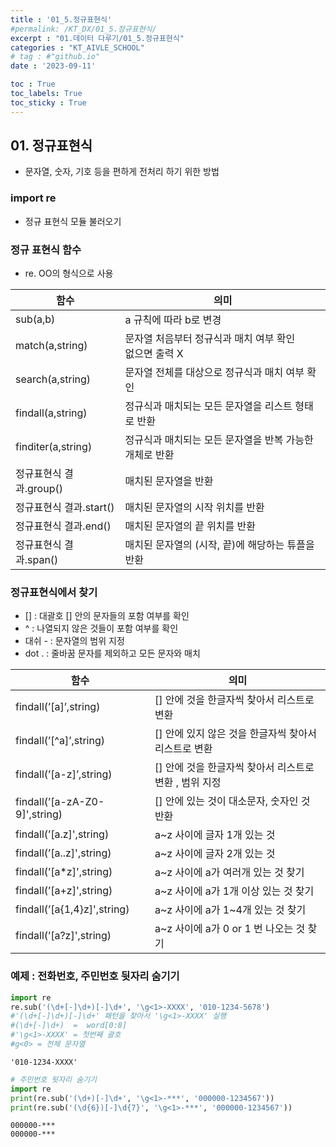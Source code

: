 ```yaml
---
title : '01_5.정규표현식' 
#permalink: /KT_DX/01_5.정규표현식/
excerpt : "01.데이터 다루기/01_5.정규표현식"
categories : "KT_AIVLE_SCHOOL"
# tag : #"github.io"
date : '2023-09-11'

toc : True
toc_labels: True
toc_sticky : True
---
```


## 01. 정규표현식

- 문자열, 숫자, 기호 등을 편하게 전처리 하기 위한 방법

### import re

- 정규 표현식 모듈 불러오기

### 정규 표현식 함수

- re. OO의 형식으로 사용

<p></p>

| 함수  | 의미 |
| --- | --- |
| sub(a,b) | a 규칙에 따라 b로 변경 |
| match(a,string) | 문자열 처음부터 정규식과 매치 여부 확인 <br> 없으면 출력 X |
| search(a,string) | 문자열 전체를 대상으로 정규식과 매치 여부 확인 |
| findall(a,string) | 정규식과 매치되는 모든 문자열을 리스트 형태로 반환 |
| finditer(a,string) | 정규식과 매치되는 모든 문자열을 반복 가능한 개체로 반환 |
| 정규표현식 결과.group() | 매치된 문자열을 반환 |
| 정규표현식 결과.start() | 매치된 문자열의 시작 위치를 반환 |
| 정규표현식 결과.end() | 매치된 문자열의 끝 위치를 반환 |
| 정규표현식 결과.span() | 매치된 문자열의 (시작, 끝)에 해당하는 튜플을 반환 |

### 정규표현식에서 찾기 

- [] : 대괄호 [] 안의 문자들의 포함 여부를 확인
- ^ : 나열되지 않은 것들이 포함 여부를 확인
- 대쉬 - : 문자열의 범위 지정
- dot . : 줄바꿈 문자를 제외하고 모든 문자와 매치

<p></p>

| 함수  | 의미 |
| --- | --- |
| findall(’[a]’,string) | [] 안에 것을 한글자씩 찾아서 리스트로 변환  |
| findall(’[^a]’,string) | [] 안에 있지 않은 것을 한글자씩 찾아서 리스트로 변환  |
| findall(’[a-z]’,string) | [] 안에 것을 한글자씩 찾아서 리스트로 변환 , 범위 지정 |
| findall(’[a-zA-Z0-9]',string) | [] 안에 있는 것이 대소문자, 숫자인 것 반환 |
| findall(’[a.z]',string) | a~z 사이에 글자 1개 있는 것 |
| findall(’[a..z]',string) | a~z 사이에 글자 2개 있는 것 |
| findall(’[a*z]',string) | a~z 사이에 a가 여러개 있는 것 찾기 |
| findall(’[a+z]',string) | a~z 사이에 a가 1개 이상 있는 것 찾기 |
| findall(’[a{1,4}z]',string) | a~z 사이에 a가 1~4개 있는 것 찾기 |
| findall(’[a?z]',string) | a~z 사이에 a가 0 or 1 번 나오는 것 찾기 |

### 예제 : 전화번호, 주민번호 뒷자리 숨기기


```python
import re
re.sub('(\d+[-]\d+)[-]\d+', '\g<1>-XXXX', '010-1234-5678')
#'(\d+[-]\d+)[-]\d+' 패턴을 찾아서 '\g<1>-XXXX' 실행
#(\d+[-]\d+)  =  word[0:8]
#'\g<1>-XXXX' = 첫번째 괄호
#g<0> = 전체 문자열
```




    '010-1234-XXXX'




```python
# 주민번호 뒷자리 숨기기
import re
print(re.sub('(\d+)[-]\d+', '\g<1>-***', '000000-1234567'))
print(re.sub('(\d{6})[-]\d{7}', '\g<1>-***', '000000-1234567'))
```

    000000-***
    000000-***
    
